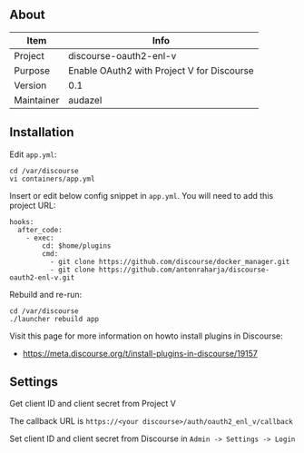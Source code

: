 ## About

| Item         | Info                                       |
| ------------ | ------------------------------------------ |
| Project      | discourse-oauth2-enl-v                     |
| Purpose      | Enable OAuth2 with Project V for Discourse |
| Version      | 0.1                                        |
| Maintainer   | audazel                                    |

## Installation

Edit `app.yml`:

```
cd /var/discourse
vi containers/app.yml
```

Insert or edit below config snippet in `app.yml`. You will need to add this project URL:

```
hooks:
  after_code:
    - exec:
        cd: $home/plugins
        cmd:
          - git clone https://github.com/discourse/docker_manager.git
          - git clone https://github.com/antonraharja/discourse-oauth2-enl-v.git

```

Rebuild and re-run:

```
cd /var/discourse
./launcher rebuild app
```

Visit this page for more information on howto install plugins in Discourse:
- https://meta.discourse.org/t/install-plugins-in-discourse/19157

## Settings

Get client ID and client secret from Project V

The callback URL is `https://<your discourse>/auth/oauth2_enl_v/callback`

Set client ID and client secret from Discourse in `Admin -> Settings -> Login`
